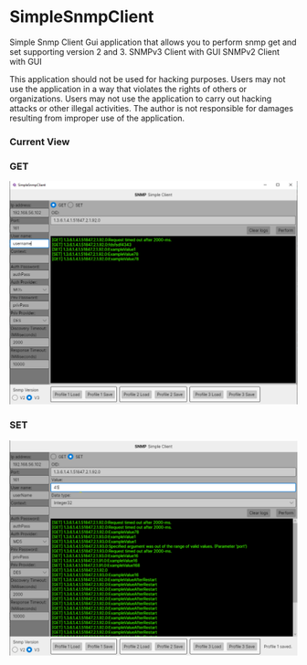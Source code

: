 # SimpleSnmpClient
Simple Snmp Client Gui application that allows you to perform snmp get and set supporting version 2 and 3.
SNMPv3 Client with GUI
SNMPv2 Client with GUI


This application should not be used for hacking purposes. Users may not use the application in a way that violates the rights of others or organizations. Users may not use the application to carry out hacking attacks or other illegal activities. The author is not responsible for damages resulting from improper use of the application.

### Current View ###

### GET ###
![Alt text](https://raw.githubusercontent.com/Ragnus531/SimpleSnmpClient/main/SimpleSnmpClient/ver02.PNG)

### SET ###
![Alt text](https://raw.githubusercontent.com/Ragnus531/SimpleSnmpClient/main/SimpleSnmpClient/ver02_set.PNG)
